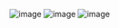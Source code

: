 ![image](https://github.com/user-attachments/assets/6f12ecd2-c9c7-44f4-9df1-0a9b81a7c835)
![image](https://github.com/user-attachments/assets/dafd82d7-32ee-4943-b44f-0cbc6c1c76cb)
![image](https://github.com/user-attachments/assets/0e450c36-2f6b-4e2b-b583-7bd24873001b)


